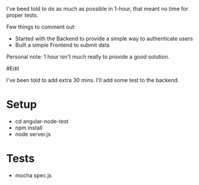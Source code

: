 I've beed told to do as much as possible in 1-hour, that meant no time for proper tests.


Few things to comment out:

* Started with the Backend to provide a simple way to authenticate users
* Built a simple Frontend to submit data

Personal note: 1 hour isn't much really to provide a good solution.

#Edit

I've been told to add extra 30 mins. I'll add some test to the backend.


# Setup

* cd angular-node-test
* npm install
* node server.js

# Tests

* mocha spec.js